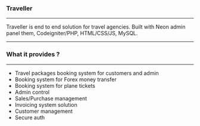 ### Traveller

---

Traveller is end to end solution for travel agencies.
Built with Neon admin panel them, Codeigniter/PHP, HTML/CSS/JS, MySQL.

---

### What it provides ? 

---

- Travel packages booking system for customers and admin
- Booking system for Forex money transfer 
- Booking system for plane tickets
- Admin control
- Sales/Purchase management
- Invoicing system solution
- Customer management
- Secure auth
